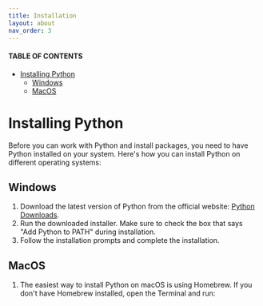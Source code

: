 ```yaml
---
title: Installation
layout: about
nav_order: 3
---
```

#### TABLE OF CONTENTS
- [Installing Python](#installing-python)
  - [Windows](#windows)
  - [MacOS](#macos)


# Installing Python 
Before you can work with Python and install packages, you need to have Python installed on your system. Here's how you can install Python on different operating systems:

## Windows

1. Download the latest version of Python from the official website: [Python Downloads](https://www.python.org/downloads/windows/).
2. Run the downloaded installer. Make sure to check the box that says "Add Python to PATH" during installation.
3. Follow the installation prompts and complete the installation.

## MacOS 

1. The easiest way to install Python on macOS is using Homebrew. If you don't have Homebrew installed, open the Terminal and run:
